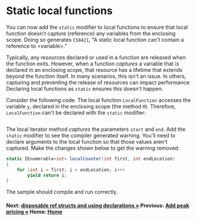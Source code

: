 # Static local functions

You can now add the `static` modifier to local functions to ensure that local function doesn't capture (reference) any variables from the enclosing scope. Doing so generates `CS8421`, "A static local function can't contain a reference to \<variable>." 

Typically, any resources declared or used in a function are released when the function exits. However, when a function *captures* a variable that is declared in an enclosing scope, that resource has a lifetime that extends beyond the function itself. In many scenarios, this isn't an issue. In others, capturing and preventing the release of resources can impact performance. Declaring local functions as `static` ensures this doesn't happen.

Consider the following code. The local function `LocalFunction` accesses the variable `y`, declared in the enclosing scope (the method `M`). Therefore, `LocalFunction` can't be declared with the `static` modifier:

```cs --project ./ExploreCsharpEight/ExploreCsharpEight.csproj --source-file ./ExploreCsharpEight/StaticLocalFunctions.cs --region LocalFunction_Counting
```

The local iterator method *captures* the parameters `start` and `end`. Add the `static` modifier to see the compiler generated warning. You'll need to declare arguments to the local function so that those values aren't captured. Make the changes shown below to get the warning removed:

```csharp
static IEnumerable<int> localCounter(int first, int endLocation)
{
    for (int i = first; i < endLocation; i++)
        yield return i;
}
```

The sample should compile and run correctly.

#### Next: [disposable ref structs and using declarations &raquo;](using-declarations-ref-structs.md)    Previous: [Add peak pricing  &laquo;](./patterns-peakpricing.md)    Home: [Home](readme.md)
